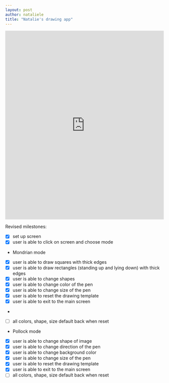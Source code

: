 ```yaml
---
layout: post
author: nataliele
title: "Natalie's drawing app"
---
```


<iframe src="https://trinket.io/embed/python/047571e62f" width="100%" height="600" frameborder="0" marginwidth="0" marginheight="0" allowfullscreen></iframe>

Revised milestones:
 - [X] set up screen
 - [X] user is able to click on screen and choose mode
 
 - Mondrian mode
 - [X] user is able to draw squares with thick edges
 - [X] user is able to draw rectangles (standing up and lying down) with thick edges
 - [X] user is able to change shapes
 - [X] user is able to change color of the pen
 - [X] user is able to change size of the pen
 - [X] user is able to reset the drawing template
 - [X] user is able to exit to the main screen
  - 

 - [ ] all colors, shape, size default back when reset

 - Pollock mode
 - [X] user is able to change shape of image
 - [X] user is able to change direction of the pen
 - [X] user is able to change background color
 - [X] user is able to change size of the pen
 - [X] user is able to reset the drawing template
 - [X] user is able to exit to the main screen
 - [ ] all colors, shape, size default back when reset
